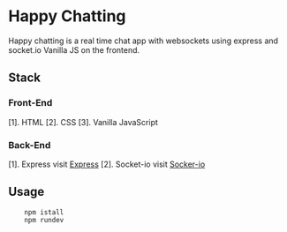 # Happy Chatting

Happy chatting is a real time chat app with websockets using express and socket.io Vanilla JS on the frontend.

## Stack

### Front-End

[1]. HTML
[2]. CSS
[3]. Vanilla JavaScript

### Back-End

[1]. Express
visit [Express]([https://expressjs.com/)
[2]. Socket-io
visit [Socker-io](https://socket.io/)

## Usage

```
    npm istall
    npm rundev

```
